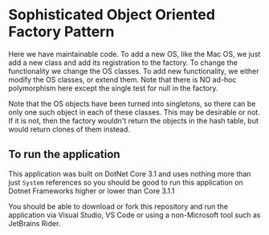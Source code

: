 # Sophisticated Object Oriented Factory Pattern

Here we have maintainable code. To add a new OS, like the Mac OS, we just add a new class and add its registration to the factory. 
To change the functionality we change the OS classes. To add new functionality, we either modify the OS classes, or extend them. 
Note that there is NO ad-hoc polymorphism here except the single test for null in the factory.

Note that the OS objects have been turned into singletons, so there can be only one such object in each of these classes. 
This may be desirable or not. If it is not, then the factory wouldn't return the objects in the hash table, 
but would return clones of them instead.

## To run the application

This application was built on DotNet Core 3.1 and uses nothing more than just `System` references so you should be good 
to run this application on Dotnet Frameworks higher or lower than Core 3.1.1

You should be able to download or fork this repository and run the application via Visual Studio, VS Code or using a 
non-Microsoft tool such as JetBrains Rider. 
